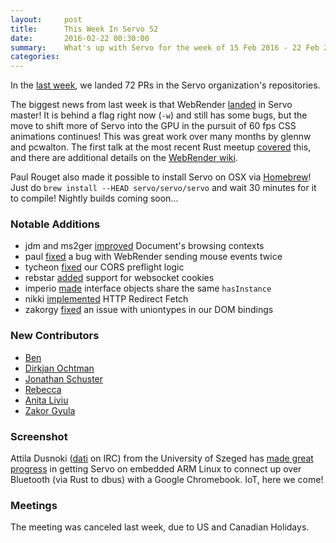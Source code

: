 ```yaml
---
layout:     post
title:      This Week In Servo 52
date:       2016-02-22 00:30:00
summary:    What's up with Servo for the week of 15 Feb 2016 - 22 Feb 2016
categories:
---
```


In the [last week](https://github.com/pulls?page=1&q=is%3Apr+is%3Amerged+closed%3A2016-02-15..2016-02-22+user%3Aservo), we landed 72 PRs in the Servo organization's repositories.

The biggest news from last week is that WebRender [landed]() in Servo master! It is behind a flag right now (`-w`) and still has some bugs, but the move to shift more of Servo
into the GPU in the pursuit of 60 fps CSS animations continues! This was great work over many months by glennw and pcwalton. The first talk at the most recent Rust
meetup [covered](https://air.mozilla.org/bay-area-rust-meetup-february-2016/) this, and there are additional details on the [WebRender wiki](https://github.com/glennw/webrender/wiki).

Paul Rouget also made it possible to install Servo on OSX via [Homebrew](http://brew.sh/)! Just do `brew install --HEAD servo/servo/servo` and wait 30 minutes for it to compile!
Nightly builds coming soon...

### Notable Additions

 - jdm and ms2ger [improved](https://github.com/servo/servo/pull/9714) Document's browsing contexts
 - paul [fixed](https://github.com/servo/servo/pull/9710) a bug with WebRender sending mouse events twice
 - tycheon [fixed](https://github.com/servo/servo/pull/9667) our CORS preflight logic
 - rebstar [added](https://github.com/servo/servo/pull/9662) support for websocket cookies
 - imperio [made](https://github.com/servo/servo/pull/9633) interface objects share the same `hasInstance`
 - nikki [implemented](https://github.com/servo/servo/pull/9608) HTTP Redirect Fetch
 - zakorgy [fixed](https://github.com/servo/servo/pull/9580) an issue with uniontypes in our DOM bindings

### New Contributors

 - [Ben](https://github.com/Tycheon)
 - [Dirkjan Ochtman](https://github.com/djc)
 - [Jonathan Schuster](https://github.com/schuster)
 - [Rebecca](https://github.com/rebstar6)
 - [Anita Liviu](https://github.com/liviuba)
 - [Zakor Gyula](https://github.com/zakorgy)

### Screenshot

Attila Dusnoki ([dati](https://github.com/dati91) on IRC) from the University of Szeged has [made great progress](http://imgur.com/6tFDItd) in getting Servo on embedded ARM Linux to connect up over Bluetooth (via Rust to dbus) with
a Google Chromebook. IoT, here we come!

### Meetings

The meeting was canceled last week, due to US and Canadian Holidays.
